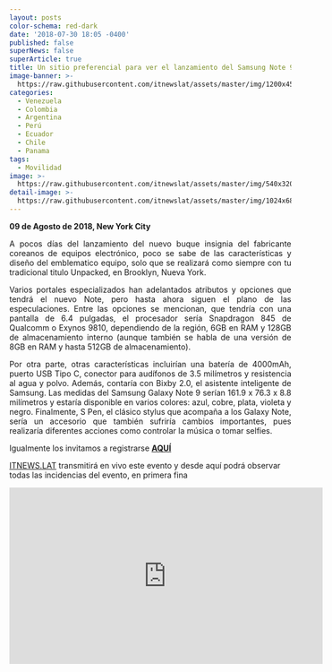 ```yaml
---
layout: posts
color-schema: red-dark
date: '2018-07-30 18:05 -0400'
published: false
superNews: false
superArticle: true
title: Un sitio preferencial para ver el lanzamiento del Samsung Note 9
image-banner: >-
  https://raw.githubusercontent.com/itnewslat/assets/master/img/1200x450/Samsung-note-9.jpg
categories:
  - Venezuela
  - Colombia
  - Argentina
  - Perú
  - Ecuador
  - Chile
  - Panama
tags:
  - Movilidad
image: >-
  https://raw.githubusercontent.com/itnewslat/assets/master/img/540x320/Samsung-note-9-p.jpg
detail-image: >-
  https://raw.githubusercontent.com/itnewslat/assets/master/img/1024x680/Samsung-note-9-g.jpg
---
```

**09 de Agosto de 2018, New York City**

<p style="text-align: justify;">A pocos días del lanzamiento del nuevo buque insignia del fabricante coreanos de equipos electrónico, poco se sabe de las características y diseño del emblematico equipo, solo que se realizará como siempre con tu tradicional titulo Unpacked, en Brooklyn, Nueva York.</p>

<p style="text-align: justify;">Varios portales especializados han adelantados atributos y opciones que tendrá el nuevo Note, pero hasta ahora siguen el plano de las especulaciones. Entre las opciones se mencionan, que tendría con una pantalla de 6.4 pulgadas, el procesador sería Snapdragon 845 de Qualcomm o Exynos 9810, dependiendo de la región, 6GB en RAM y 128GB de almacenamiento interno (aunque también se habla de una versión de 8GB en RAM y hasta 512GB de almacenamiento).</p> 

<p style="text-align: justify;">Por otra parte, otras características incluirían una batería de 4000mAh, puerto USB Tipo C, conector para audífonos de 3.5 milímetros y resistencia al agua y polvo. Además, contaría con Bixby 2.0, el asistente inteligente de Samsung. Las medidas del Samsung Galaxy Note 9 serían 161.9 x 76.3 x 8.8 milímetros y estaría disponible en varios colores: azul, cobre, plata, violeta y negro. Finalmente, S Pen, el clásico stylus que acompaña a los Galaxy Note, sería un accesorio que también sufriría cambios importantes, pues realizaría diferentes acciones como controlar la música o tomar selfies.</p>

Igualmente los invitamos a registrarse [**AQUÍ**](https://www.samsung.com/latin/unpacked/)

[ITNEWS.LAT](**http://ITNEWS.LAT**) transmitirá en vivo este evento y desde aquí podrá observar todas las incidencias del evento, en primera fina

<iframe width="560" height="315" src="https://www.youtube.com/embed/Y-37lkw_uaQ" frameborder="0" allow="autoplay; encrypted-media" allowfullscreen></iframe>
